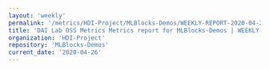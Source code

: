 ```yaml
---
layout: 'weekly'
permalink: '/metrics/HDI-Project/MLBlocks-Demos/WEEKLY-REPORT-2020-04-26'
title: 'DAI Lab OSS Metrics Metrics report for MLBlocks-Demos | WEEKLY-REPORT-2020-04-26'
organization: 'HDI-Project'
repository: 'MLBlocks-Demos'
current_date: '2020-04-26'
---
```

